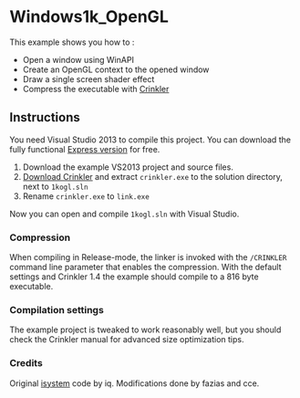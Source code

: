 # Windows1k_OpenGL

This example shows you how to :
* Open a window using WinAPI
* Create an OpenGL context to the opened window
* Draw a single screen shader effect
* Compress the executable with [Crinkler](http://crinkler.net/)

## Instructions
You need Visual Studio 2013 to compile this project. You can download the fully functional [Express version][vs2013] for free.

1. Download the example VS2013 project and source files. 
2. [Download Crinkler][crinkler_download] and extract `crinkler.exe` to the solution directory, next to `1kogl.sln`
3. Rename `crinkler.exe` to `link.exe`

Now you can open and compile `1kogl.sln` with Visual Studio. 

### Compression
When compiling in Release-mode, the linker is invoked with the `/CRINKLER` command line parameter that enables the compression. With the default settings and Crinkler 1.4 the example should compile to a 816 byte executable.

### Compilation settings
The example project is tweaked to work reasonably well, but you should check the Crinkler manual for advanced size optimization tips.

### Credits
Original [isystem][isystem] code by iq. Modifications done by fazias and cce.

[vs2013]: http://www.visualstudio.com/downloads/download-visual-studio-vs#d-express-windows-desktop
[crinkler_download]: http://crinkler.net/crinkler14.zip
[isystem]: http://www.iquilezles.org/www/material/isystem1k4k/isystem1k4k.htm
